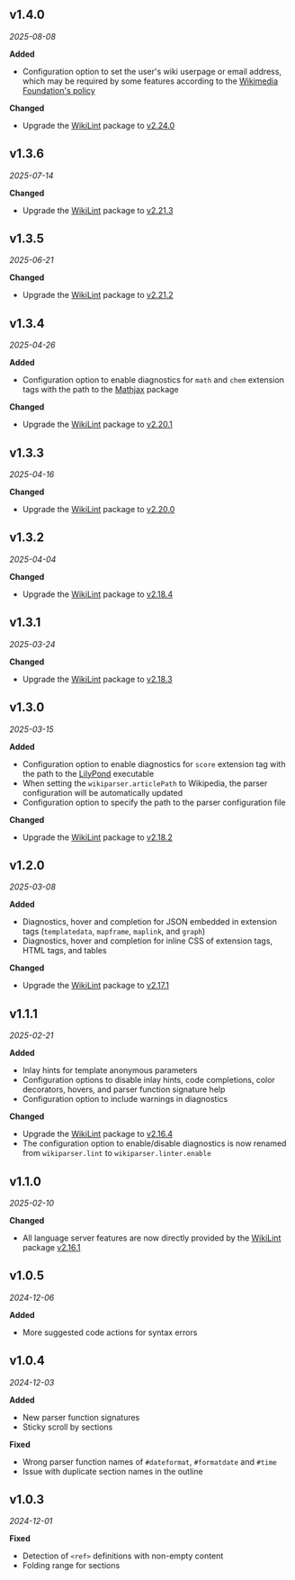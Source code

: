 ## v1.4.0

*2025-08-08*

**Added**

- Configuration option to set the user's wiki userpage or email address, which may be required by some features according to the [Wikimedia Foundation's policy](https://foundation.wikimedia.org/wiki/Policy:Wikimedia_Foundation_User-Agent_Policy)

**Changed**

- Upgrade the [WikiLint](https://npmjs.com/package/wikilint) package to [v2.24.0](https://github.com/bhsd-harry/wikiparser-node/blob/main/CHANGELOG.md#v1240)

## v1.3.6

*2025-07-14*

**Changed**

- Upgrade the [WikiLint](https://npmjs.com/package/wikilint) package to [v2.21.3](https://github.com/bhsd-harry/wikiparser-node/blob/main/CHANGELOG.md#v1213)

## v1.3.5

*2025-06-21*

**Changed**

- Upgrade the [WikiLint](https://npmjs.com/package/wikilint) package to [v2.21.2](https://github.com/bhsd-harry/wikiparser-node/blob/main/CHANGELOG.md#v1212)

## v1.3.4

*2025-04-26*

**Added**

- Configuration option to enable diagnostics for `math` and `chem` extension tags with the path to the [Mathjax](https://npmjs.com/package/mathjax) package

**Changed**

- Upgrade the [WikiLint](https://npmjs.com/package/wikilint) package to [v2.20.1](https://github.com/bhsd-harry/wikiparser-node/blob/main/CHANGELOG.md#v1201)

## v1.3.3

*2025-04-16*

**Changed**

- Upgrade the [WikiLint](https://npmjs.com/package/wikilint) package to [v2.20.0](https://github.com/bhsd-harry/wikiparser-node/blob/main/CHANGELOG.md#v1200)

## v1.3.2

*2025-04-04*

**Changed**

- Upgrade the [WikiLint](https://npmjs.com/package/wikilint) package to [v2.18.4](https://github.com/bhsd-harry/wikiparser-node/blob/main/CHANGELOG.md#v1184)

## v1.3.1

*2025-03-24*

**Changed**

- Upgrade the [WikiLint](https://npmjs.com/package/wikilint) package to [v2.18.3](https://github.com/bhsd-harry/wikiparser-node/blob/main/CHANGELOG.md#v1183)

## v1.3.0

*2025-03-15*

**Added**

- Configuration option to enable diagnostics for `score` extension tag with the path to the [LilyPond](https://lilypond.org) executable
- When setting the `wikiparser.articlePath` to Wikipedia, the parser configuration will be automatically updated
- Configuration option to specify the path to the parser configuration file

**Changed**

- Upgrade the [WikiLint](https://npmjs.com/package/wikilint) package to [v2.18.2](https://github.com/bhsd-harry/wikiparser-node/blob/main/CHANGELOG.md#v1182)

## v1.2.0

*2025-03-08*

**Added**

- Diagnostics, hover and completion for JSON embedded in extension tags (`templatedata`, `mapframe`, `maplink`, and `graph`)
- Diagnostics, hover and completion for inline CSS of extension tags, HTML tags, and tables

**Changed**

- Upgrade the [WikiLint](https://npmjs.com/package/wikilint) package to [v2.17.1](https://github.com/bhsd-harry/wikiparser-node/blob/main/CHANGELOG.md#v1171)

## v1.1.1

*2025-02-21*

**Added**

- Inlay hints for template anonymous parameters
- Configuration options to disable inlay hints, code completions, color decorators, hovers, and parser function signature help
- Configuration option to include warnings in diagnostics

**Changed**

- Upgrade the [WikiLint](https://npmjs.com/package/wikilint) package to [v2.16.4](https://github.com/bhsd-harry/wikiparser-node/blob/main/CHANGELOG.md#v1164)
- The configuration option to enable/disable diagnostics is now renamed from `wikiparser.lint` to `wikiparser.linter.enable`

## v1.1.0

*2025-02-10*

**Changed**

- All language server features are now directly provided by the [WikiLint](https://npmjs.com/package/wikilint) package [v2.16.1](https://github.com/bhsd-harry/wikiparser-node/blob/main/CHANGELOG.md#v1161)

## v1.0.5

*2024-12-06*

**Added**

- More suggested code actions for syntax errors

## v1.0.4

*2024-12-03*

**Added**

- New parser function signatures
- Sticky scroll by sections

**Fixed**

- Wrong parser function names of `#dateformat`, `#formatdate` and `#time`
- Issue with duplicate section names in the outline

## v1.0.3

*2024-12-01*

**Fixed**

- Detection of `<ref>` definitions with non-empty content
- Folding range for sections
